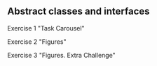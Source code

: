 ##  Abstract classes and interfaces
Exercise 1 "Task Carousel"

Exercise 2 "Figures"

Exercise 3 "Figures. Extra Challenge"